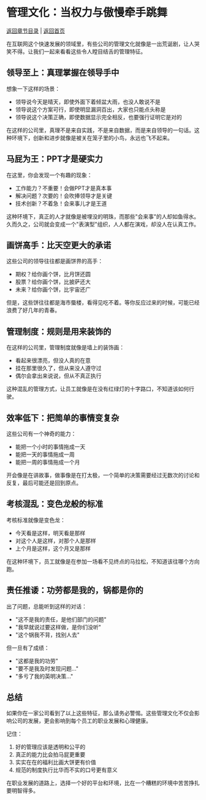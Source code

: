 # 管理文化：当权力与傲慢牵手跳舞

[返回章节目录](./index.md) | [返回首页](../README.md)

在互联网这个快速发展的领域里，有些公司的管理文化就像是一出荒诞剧，让人哭笑不得。让我们一起来看看这些令人瞠目结舌的管理特征。

## 领导至上：真理掌握在领导手中

想象一下这样的场景：

- 领导说今天是晴天，即使外面下着倾盆大雨，也没人敢说不是
- 领导说这个方案可行，即使明显漏洞百出，大家也只能点头称是
- 领导说这个决策正确，即使数据显示完全相反，也要强行证明它是对的

在这样的公司里，真理不是来自实践，不是来自数据，而是来自领导的一句话。这种环境下，创新和进步就像是被关在笼子里的小鸟，永远也飞不起来。

## 马屁为王：PPT才是硬实力

在这里，你会发现一个有趣的现象：

- 工作能力？不重要！会做PPT才是真本事
- 解决问题？次要的！会吹捧领导才是关键
- 技术创新？不着急！会来事儿才是王道

这种环境下，真正的人才就像是被埋没的明珠，而那些"会来事"的人却如鱼得水。久而久之，公司就会变成一个"表演型"组织，人人都在演戏，却没人在认真工作。

## 画饼高手：比天空更大的承诺

这些公司的领导往往都是画饼界的高手：

- 期权？给你画个饼，比月饼还圆
- 股票？给你画个饼，比披萨还大
- 未来？给你画个饼，比宇宙还广

但是，这些饼往往都是海市蜃楼，看得见吃不着。等你反应过来的时候，可能已经浪费了好几年的青春。

## 管理制度：规则是用来装饰的

在这样的公司里，管理制度就像是墙上的装饰画：

- 看起来很漂亮，但没人真的在意
- 挂在那里很久了，但从来没人遵守过
- 偶尔会拿出来说说，但从不真正执行

这种混乱的管理方式，让员工就像是在没有红绿灯的十字路口，不知道该如何行驶。

## 效率低下：把简单的事情变复杂

这些公司有一个神奇的能力：

- 能把一个小时的事情拖成一天
- 能把一天的事情拖成一周
- 能把一周的事情拖成一个月

开会像是在讲故事，做事像是在打太极，一个简单的决策需要经过无数次的讨论和反复，最后可能还是回到原点。

## 考核混乱：变色龙般的标准

考核标准就像是变色龙：

- 今天看是这样，明天看是那样
- 对这个人是这样，对那个人是那样
- 上个月是这样，这个月又是那样

在这种环境下，员工就像是在参加一场看不见终点的马拉松，不知道该往哪个方向跑。

## 责任推诿：功劳都是我的，锅都是你的

出了问题，总能听到这样的对话：

- "这不是我的责任，是他们部门的问题"
- "我早就说过要这样做，是你们没听"
- "这个锅我不背，找别人去"

但一旦有了成绩：

- "这都是我的功劳"
- "要不是我及时发现问题..."
- "多亏了我的英明决策..."

## 总结

如果你在一家公司看到了以上这些特征，那么请务必警惕。这些管理文化不仅会影响公司的发展，更会影响到每个员工的职业发展和心理健康。

记住：
1. 好的管理应该是透明和公平的
2. 真正的能力比会拍马屁更重要
3. 实实在在的福利比画大饼更有价值
4. 规范的制度执行比华而不实的口号更有意义

在职业发展的道路上，选择一个好的平台和环境，比在一个糟糕的环境中苦苦挣扎要明智得多。
